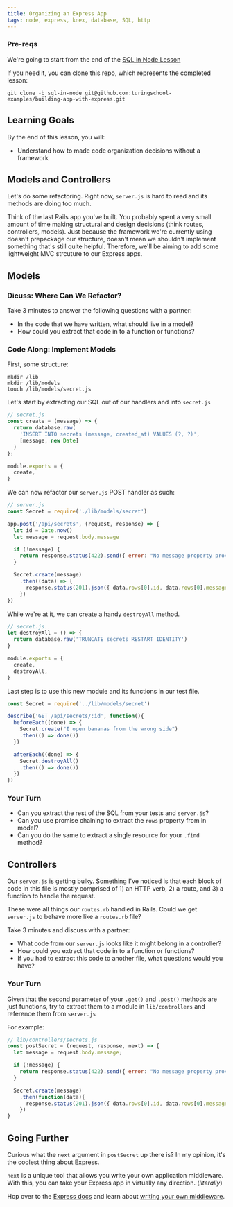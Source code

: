 ```yaml
---
title: Organizing an Express App
tags: node, express, knex, database, SQL, http
---
```


### Pre-reqs

We're going to start from the end of the [SQL in Node Lesson](http://backend.turing.io/module4/lessons/sql-in-node)

If you need it, you can clone this repo, which represents the completed lesson:

```
git clone -b sql-in-node git@github.com:turingschool-examples/building-app-with-express.git
```

## Learning Goals

By the end of this lesson, you will:

*   Understand how to made code organization decisions without a framework

## Models and Controllers

Let's do some refactoring. Right now, `server.js` is hard to read and its methods are doing too much.

Think of the last Rails app you've built. You probably spent a very small amount of time making structural and design decisions (think routes, controllers, models). Just because the framework we're currently using doesn't prepackage our structure, doesn't mean we shouldn't implement something that's still quite helpful. Therefore, we'll be aiming to add some lightweight MVC strcuture to our Express apps.

## Models

### Dicuss: Where Can We Refactor?

Take 3 minutes to answer the following questions with a partner:

-   In the code that we have written, what should live in a model?
-   How could you extract that code in to a function or functions?

### Code Along: Implement Models

First, some structure:

```
mkdir /lib
mkdir /lib/models
touch /lib/models/secret.js
```

Let's start by extracting our SQL out of our handlers and into `secret.js`

```js
// secret.js
const create = (message) => {
  return database.raw(
    'INSERT INTO secrets (message, created_at) VALUES (?, ?)',
    [message, new Date]
  )
};

module.exports = {
  create,
}
```

We can now refactor our `server.js` POST handler as such:

```js
// server.js
const Secret = require('./lib/models/secret')

app.post('/api/secrets', (request, response) => {
  let id = Date.now()
  let message = request.body.message

  if (!message) {
    return response.status(422).send({ error: "No message property provided!"})
  }

  Secret.create(message)
    .then((data) => {
      response.status(201).json({ data.rows[0].id, data.rows[0].message })
    })
})
```

While we're at it, we can create a handy `destroyAll` method.

```js
// secret.js
let destroyAll = () => {
  return database.raw('TRUNCATE secrets RESTART IDENTITY')
}

module.exports = {
  create,
  destroyAll,
}
```

Last step is to use this new module and its functions in our test file.

```js
const Secret = require('../lib/models/secret')

describe('GET /api/secrets/:id', function(){
  beforeEach((done) => {
    Secret.create("I open bananas from the wrong side")
    .then(() => done())
  })

  afterEach((done) => {
    Secret.destroyAll()
    .then(() => done())
  })
})
```

### Your Turn

-   Can you extract the rest of the SQL from your tests and `server.js`?
-   Can you use promise chaining to extract the `rows` property from in model?
-   Can you do the same to extract a single resource for your `.find` method?

## Controllers

Our `server.js` is getting bulky. Something I've noticed is that each block of code in this file is mostly comprised of 1) an HTTP verb, 2) a route, and 3) a function to handle the request.

These were all things our `routes.rb` handled in Rails. Could we get `server.js` to behave more like a `routes.rb` file?

Take 3 minutes and discuss with a partner:

-   What code from our `server.js` looks like it might belong in a controller?
-   How could you extract that code in to a function or functions?
-   If you had to extract this code to another file, what questions would you have?

### Your Turn

Given that the second parameter of your `.get()` and `.post()` methods are just functions, try to extract them to a module in `lib/controllers` and reference them from `server.js`

For example:

```js
// lib/controllers/secrets.js
const postSecret = (request, response, next) => {
  let message = request.body.message;

  if (!message) {
    return response.status(422).send({ error: "No message property provided!"})
  }

  Secret.create(message)
    .then(function(data){
      response.status(201).json({ data.rows[0].id, data.rows[0].message })
    })
}
```

## Going Further

Curious what the `next` argument in `postSecret` up there is? In my opinion, it's the coolest thing about Express.

`next` is a unique tool that allows you write your own application middleware. With this, you can take your Express app in virtually any direction. (_literally_)

Hop over to the [Express docs](https://expressjs.com/) and learn about [writing your own middleware](https://expressjs.com/en/guide/writing-middleware.html).
